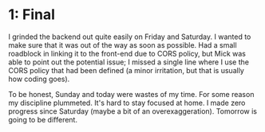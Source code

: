 # 1: Final

I grinded the backend out quite easily on Friday and Saturday. I wanted to make sure that it was out of the way as soon as possible. Had a small roadblock in linking it to the front-end due to CORS policy, but Mick was able to point out the potential issue; I missed a single line where I use the CORS policy that had been defined (a minor irritation, but that is usually how coding goes).

To be honest, Sunday and today were wastes of my time. For some reason my discipline plummeted. It's hard to stay focused at home. I made zero progress since Saturday (maybe a bit of an overexaggeration). Tomorrow is going to be different.